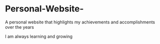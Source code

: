 # Personal-Website-
A personal website that highlights my achievements and accomplishments over the years

I am always learning and growing
